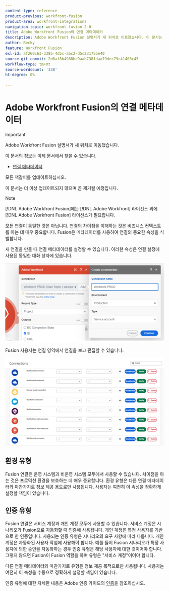 ```yaml
---
content-type: reference
product-previous: workfront-fusion
product-area: workfront-integrations
navigation-topic: workfront-fusion-2-0
title: Adobe Workfront Fusion의 연결 메타데이터
description: Adobe Workfront Fusion 설명서가 새 위치로 이동했습니다. 이 문서는 더 이상 사용되지 않지만, 이 기능을 다루는 새 문서에 대한 링크를 포함합니다.
author: Becky
feature: Workfront Fusion
exl-id: af260c63-3385-4d5c-abc2-d5c23175be40
source-git-commit: 2d6af8b4988bd9aab7381daa79dec79e41408c45
workflow-type: tm+mt
source-wordcount: '338'
ht-degree: 0%

---
```


# Adobe Workfront Fusion의 연결 메타데이터

>[!IMPORTANT]
>
>Adobe Workfront Fusion 설명서가 새 위치로 이동했습니다.
>
>이 문서의 정보는 이제 문서에서 찾을 수 있습니다.
>
>* [연결 메타데이터](https://experienceleague.adobe.com/docs/workfront-fusion/using/references/connections/connection-metadata.html)
>
>모든 책갈피를 업데이트하십시오.
>
>이 문서는 더 이상 업데이트되지 않으며 곧 제거될 예정입니다.

>[!NOTE]
>
>[!DNL Adobe Workfront Fusion]에는 [!DNL Adobe Workfront] 라이선스 외에 [!DNL Adobe Workfront Fusion] 라이선스가 필요합니다.

모든 연결이 동일한 것은 아닙니다. 연결의 차이점을 이해하는 것은 비즈니스 컨텍스트를 아는 데 매우 중요합니다. Fusion은 메타데이터를 사용하여 연결의 중요한 속성을 식별합니다.

새 연결을 만들 때 연결 메타데이터를 설정할 수 있습니다. 이러한 속성은 연결 설정에 사용된 동일한 대화 상자에 있습니다.

![연결 메타데이터](assets/connection-metadata-setup.png)

Fusion 사용자는 연결 영역에서 연결을 보고 편집할 수 있습니다.

![연결 영역의 연결 메타데이터](assets/connections-area-metadata.png)

## 환경 유형

Fusion 연결은 운영 시스템과 비운영 시스템 모두에서 사용할 수 있습니다. 차이점을 아는 것은 프로덕션 환경을 보호하는 데 매우 중요합니다. 환경 유형은 다른 연결 메타데이터와 마찬가지로 정보 제공 용도로만 사용됩니다. 사용자는 여전히 이 속성을 정확하게 설정할 책임이 있습니다.

## 인증 유형

Fusion 연결은 서비스 계정과 개인 계정 모두에 사용할 수 있습니다. 서비스 계정은 시나리오가 Fusion으로 자동화할 때 인증에 사용됩니다. 개인 계정은 특정 사용자를 기반으로 한 인증입니다. 사용되는 인증 유형은 시나리오의 요구 사항에 따라 다릅니다. 개인 계정은 자동화된 사용자 작업에 사용해야 합니다. 예를 들어 Fusion 시나리오가 특정 사용자에 의한 승인을 자동화하는 경우 인증 유형은 해당 사용자에 대한 것이어야 합니다. 그렇지 않으면 Fusion이 Fusion 역할을 하며 유형은 &quot;서비스 계정&quot;이어야 합니다.

다른 연결 메타데이터와 마찬가지로 유형은 정보 제공 목적으로만 사용됩니다. 사용자는 여전히 이 속성을 수동으로 정확하게 설정할 책임이 있습니다.

인증 유형에 대한 자세한 내용은 Adobe 인증 가이드의 [인증](https://developer.adobe.com/developer-console/docs/guides/authentication/)을 참조하십시오.
